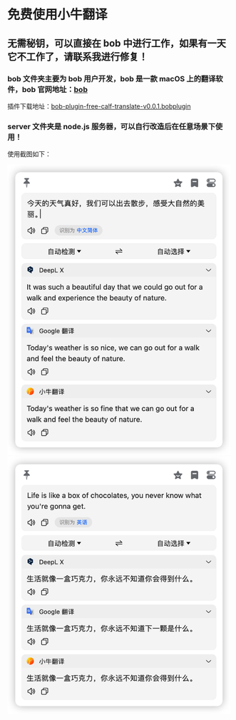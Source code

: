 # 免费使用小牛翻译

## 无需秘钥，可以直接在 bob 中进行工作，如果有一天它不工作了，请联系我进行修复！

### bob 文件夹主要为 bob 用户开发，bob 是一款 macOS 上的翻译软件，bob 官网地址：[bob](https://bobtranslate.com/)

插件下载地址：[bob-plugin-free-calf-translate-v0.0.1.bobplugin](https://github.com/bilibili-ayang/bob-plugin-free-calf-translate/releases/download/v0.0.1/bob-plugin-free-calf-translate.bobplugin)

### server 文件夹是 node.js 服务器，可以自行改造后在任意场景下使用！

使用截图如下：

<img width="500" src="./image/zh-to-en.png" alt="zh-to-en">
<img width="500" src="./image/en-to-zh.png" alt="en-to-zh">

